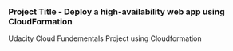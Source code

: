
### Project Title - Deploy a high-availability web app using CloudFormation

Udacity Cloud Fundementals Project using Cloudformation
 
